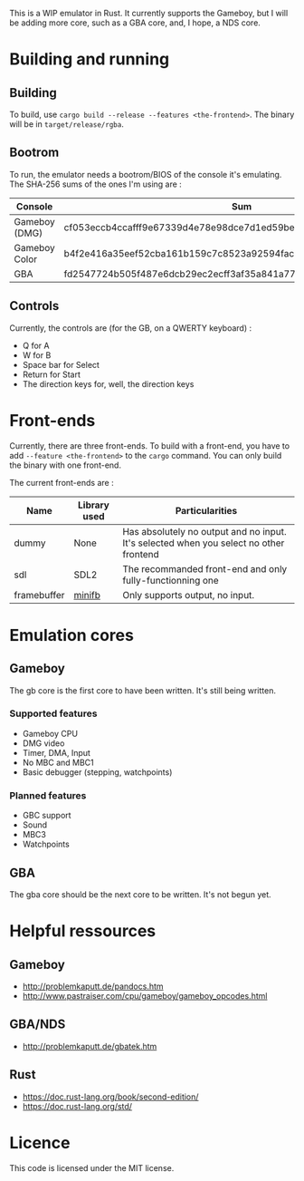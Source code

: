 <!-- README.md --- 
;; 
<!-- README.md --- 
;; 
;; Filename: README.md
;; Author: Louise <louise>
;; Created: Thu Dec 21 20:26:39 2017 (+0100)
;; Last-Updated: Thu Dec 21 22:22:48 2017 (+0100)
;;           By: Louise <louise>
 -->

This is a WIP emulator in Rust. It currently supports the Gameboy, but I will be adding more core,
such as a GBA core, and, I hope, a NDS core.

# Building and running

## Building

To build, use `cargo build --release --features <the-frontend>`. The binary will be in `target/release/rgba`.

## Bootrom

To run, the emulator needs a bootrom/BIOS of the console it's emulating. The SHA-256 sums of the ones
I'm using are :

|Console|Sum|
|-------|---|
|Gameboy (DMG)|cf053eccb4ccafff9e67339d4e78e98dce7d1ed59be819d2a1ba2232c6fce1c7|
|Gameboy Color|b4f2e416a35eef52cba161b159c7c8523a92594facb924b3ede0d722867c50c7|
|GBA|fd2547724b505f487e6dcb29ec2ecff3af35a841a77ab2e85fd87350abd36570|

## Controls

Currently, the controls are (for the GB, on a QWERTY keyboard) :

 - Q for A
 - W for B
 - Space bar for Select
 - Return for Start
 - The direction keys for, well, the direction keys
 
# Front-ends

Currently, there are three front-ends. To build with a front-end, you have to add `--feature <the-frontend>`
to the `cargo` command. You can only build the binary with one front-end.

The current front-ends are :

|Name |Library used|Particularities|
|-----|------------|---------------|
|dummy|None|Has absolutely no output and no input. It's selected when you select no other frontend|
|sdl  | SDL2       | The recommanded front-end and only fully-functionning one|
|framebuffer| [minifb](https://github.com/emoon/rust_minifb) | Only supports output, no input. |
 
# Emulation cores

## Gameboy

The gb core is the first core to have been written. It's still being written.

### Supported features

 - Gameboy CPU
 - DMG video
 - Timer, DMA, Input
 - No MBC and MBC1
 - Basic debugger (stepping, watchpoints)
 
### Planned features

 - GBC support
 - Sound
 - MBC3
 - Watchpoints
 
## GBA

The gba core should be the next core to be written. It's not begun yet.
 
# Helpful ressources

## Gameboy

 - http://problemkaputt.de/pandocs.htm
 - http://www.pastraiser.com/cpu/gameboy/gameboy_opcodes.html
 
## GBA/NDS

 - http://problemkaputt.de/gbatek.htm
 
## Rust

 - https://doc.rust-lang.org/book/second-edition/
 - https://doc.rust-lang.org/std/
 
# Licence

This code is licensed under the MIT license.
